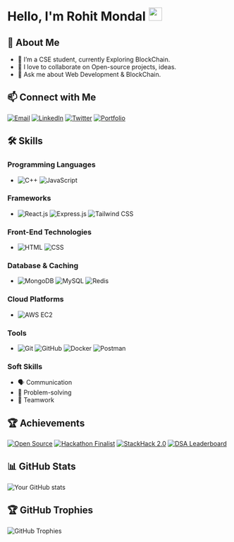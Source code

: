 # Hello, I'm Rohit Mondal <img src="https://media.giphy.com/media/hvRJCLFzcasrR4ia7z/giphy.gif" width="30px">



## 🚀 About Me
- 🌱 I’m a CSE student, currently Exploring BlockChain.
- 👯 I love to collaborate on Open-source projects, ideas.
- 💬 Ask me about Web Development & BlockChain.

## 📫 Connect with Me
[![Email](https://img.shields.io/badge/-Email-D14836?logo=gmail&logoColor=white)](mailto:rohitmondal0046@gmail.com)
[![LinkedIn](https://img.shields.io/badge/-LinkedIn-blue?logo=linkedin&logoColor=white)](https://linkedin.com/in/rohit-mondal-rm46)
[![Twitter](https://img.shields.io/badge/-Twitter-1DA1F2?logo=twitter&logoColor=white)](https://x.com/RohitMondal_46)
[![Portfolio](https://img.shields.io/badge/-Portfolio-000000?logo=About.me&logoColor=white)](https://www.rohit-mondal.tech)


## 🛠️ Skills

### Programming Languages
- ![C++](https://img.shields.io/badge/-C++-00599C?logo=c%2B%2B&logoColor=white) ![JavaScript](https://img.shields.io/badge/-JavaScript-F7DF1E?logo=javascript&logoColor=black)

### Frameworks
- ![React.js](https://img.shields.io/badge/-React.js-61DAFB?logo=react&logoColor=black) ![Express.js](https://img.shields.io/badge/-Express.js-000000?logo=express&logoColor=white) ![Tailwind CSS](https://img.shields.io/badge/-Tailwind%20CSS-38B2AC?logo=tailwind-css&logoColor=white)

### Front-End Technologies
- ![HTML](https://img.shields.io/badge/-HTML-E34F26?logo=html5&logoColor=white) ![CSS](https://img.shields.io/badge/-CSS-1572B6?logo=css3&logoColor=white)

### Database & Caching
- ![MongoDB](https://img.shields.io/badge/-MongoDB-47A248?logo=mongodb&logoColor=white) ![MySQL](https://img.shields.io/badge/-SQL-4479A1?logo=mysql&logoColor=white) ![Redis](https://img.shields.io/badge/-Redis-DC382D?logo=redis&logoColor=white)


### Cloud Platforms
- ![AWS EC2](https://img.shields.io/badge/-AWS%20EC2-FF9900?logo=amazon-aws&logoColor=white)

### Tools
- ![Git](https://img.shields.io/badge/-Git-F05032?logo=git&logoColor=white) ![GitHub](https://img.shields.io/badge/-GitHub-181717?logo=github&logoColor=white) ![Docker](https://img.shields.io/badge/-Docker-2496ED?logo=docker&logoColor=white) ![Postman](https://img.shields.io/badge/-Postman-FF6C37?logo=postman&logoColor=white)

### Soft Skills
- 🗣️ Communication  
- 🧩 Problem-solving  
- 🤝 Teamwork

## 🏆 Achievements

[![Open Source](https://img.shields.io/badge/🌐-Open%20Source%20Contributor%20(JWOC%202025)-brightgreen?style=for-the-badge)](#)
[![Hackathon Finalist](https://img.shields.io/badge/🏆-Five%20Times%20Hackathon%20Finalist-ffce00?style=for-the-badge)](#)
[![StackHack 2.0](https://img.shields.io/badge/🥇-Top%2050%20Teams%20—%20StackHack%202.0-orange?style=for-the-badge)](#)
[![DSA Leaderboard](https://img.shields.io/badge/📊-Ranked%202nd%20on%20DSA%20Leaderboard%20(GfG)-2ea44f?style=for-the-badge)](#)


## 📊 GitHub Stats
![Your GitHub stats](https://github-readme-stats.vercel.app/api?username=Rohit-Mondal-46&show_icons=true&theme=radical)

## 🏆 GitHub Trophies
![GitHub Trophies](https://github-profile-trophy.vercel.app/?username=Rohit-Mondal-46&theme=gruvbox)


